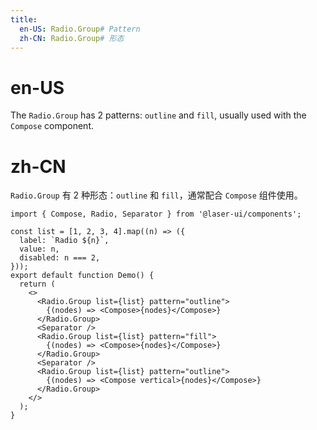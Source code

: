 ```yaml
---
title:
  en-US: Radio.Group# Pattern
  zh-CN: Radio.Group# 形态
---
```


# en-US

The `Radio.Group` has 2 patterns: `outline` and `fill`, usually used with the `Compose` component.

# zh-CN

`Radio.Group` 有 2 种形态：`outline` 和 `fill`，通常配合 `Compose` 组件使用。

```tsx
import { Compose, Radio, Separator } from '@laser-ui/components';

const list = [1, 2, 3, 4].map((n) => ({
  label: `Radio ${n}`,
  value: n,
  disabled: n === 2,
}));
export default function Demo() {
  return (
    <>
      <Radio.Group list={list} pattern="outline">
        {(nodes) => <Compose>{nodes}</Compose>}
      </Radio.Group>
      <Separator />
      <Radio.Group list={list} pattern="fill">
        {(nodes) => <Compose>{nodes}</Compose>}
      </Radio.Group>
      <Separator />
      <Radio.Group list={list} pattern="outline">
        {(nodes) => <Compose vertical>{nodes}</Compose>}
      </Radio.Group>
    </>
  );
}
```
